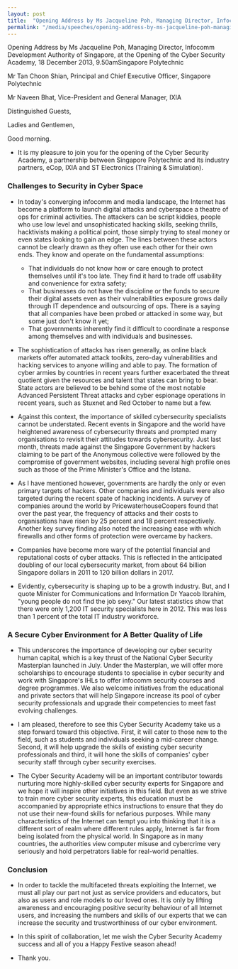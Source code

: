 ```yaml
---
layout: post
title:  "Opening Address by Ms Jacqueline Poh, Managing Director, Infocomm Development Authority of Singapore, at the Opening of the Cyber Security Academy"
permalink: "/media/speeches/opening-address-by-ms-jacqueline-poh-managing-director-infocomm-development-authority-of-singapore-at-the-opening-of-the-cyber-security-academy"
---
```


Opening Address by Ms Jacqueline Poh, Managing Director, Infocomm Development Authority of Singapore, at the Opening of the Cyber Security Academy, 18 December 2013, 9.50amSingapore Polytechnic

Mr Tan Choon Shian,
Principal and Chief Executive Officer, Singapore Polytechnic

Mr Naveen Bhat,
Vice-President and General Manager, IXIA

Distinguished Guests,

Ladies and Gentlemen,

Good morning.

* It is my pleasure to join you for the opening of the Cyber Security Academy, a partnership between Singapore Polytechnic and its industry partners, eCop, IXIA and ST Electronics (Training & Simulation).

### **Challenges to Security in Cyber Space**
* In today's converging infocomm and media landscape, the Internet has become a platform to launch digital attacks and cyberspace a theatre of ops for criminal activities. The attackers can be script kiddies, people who use low level and unsophisticated hacking skills, seeking thrills, hacktivists making a political point, those simply trying to steal money or even states looking to gain an edge. The lines between these actors cannot be clearly drawn as they often use each other for their own ends. They know and operate on the fundamental assumptions:
  * That individuals do not know how or care enough to protect themselves until it's too late. They find it hard to trade off usability and convenience for extra safety;
  * That businesses do not have the discipline or the funds to secure their digital assets even as their vulnerabilities exposure grows daily through IT dependence and outsourcing of ops. There is a saying that all companies have been probed or attacked in some way, but some just don't know it yet;
  * That governments inherently find it difficult to coordinate a response among themselves and with individuals and businesses.

* The sophistication of attacks has risen generally, as online black markets offer automated attack toolkits, zero-day vulnerabilities and hacking services to anyone willing and able to pay. The formation of cyber armies by countries in recent years further exacerbated the threat quotient given the resources and talent that states can bring to bear. State actors are believed to be behind some of the most notable Advanced Persistent Threat attacks and cyber espionage operations in recent years, such as Stuxnet and Red October to name but a few.

* Against this context, the importance of skilled cybersecurity specialists cannot be understated. Recent events in Singapore and the world have heightened awareness of cybersecurity threats and prompted many organisations to revisit their attitudes towards cybersecurity. Just last month, threats made against the Singapore Government by hackers claiming to be part of the Anonymous collective were followed by the compromise of government websites, including several high profile ones such as those of the Prime Minister's Office and the Istana.

* As I have mentioned however, governments are hardly the only or even primary targets of hackers. Other companies and individuals were also targeted during the recent spate of hacking incidents. A survey of companies around the world by PricewaterhouseCoopers found that over the past year, the frequency of attacks and their costs to organisations have risen by 25 percent and 18 percent respectively. Another key survey finding also noted the increasing ease with which firewalls and other forms of protection were overcame by hackers.

*  Companies have become more wary of the potential financial and reputational costs of cyber attacks. This is reflected in the anticipated doubling of our local cybersecurity market, from about 64 billion Singapore dollars in 2011 to 120 billion dollars in 2017.

*  Evidently, cybersecurity is shaping up to be a growth industry. But, and I quote Minister for Communications and Information Dr Yaacob Ibrahim, "young people do not find the job sexy." Our latest statistics show that there were only 1,200 IT security specialists here in 2012. This was less than 1 percent of the total IT industry workforce.

### **A Secure Cyber Environment for A Better Quality of Life**
*  This underscores the importance of developing our cyber security human capital, which is a key thrust of the National Cyber Security Masterplan launched in July. Under the Masterplan, we will offer more scholarships to encourage students to specialise in cyber security and work with Singapore's IHLs to offer infocomm security courses and degree programmes. We also welcome initiatives from the educational and private sectors that will help Singapore increase its pool of cyber security professionals and upgrade their competencies to meet fast evolving challenges.

*  I am pleased, therefore to see this Cyber Security Academy take us a step forward toward this objective. First, it will cater to those new to the field, such as students and individuals seeking a mid-career change. Second, it will help upgrade the skills of existing cyber security professionals and third, it will hone the skills of companies' cyber security staff through cyber security exercises.

*  The Cyber Security Academy will be an important contributor towards nurturing more highly-skilled cyber security experts for Singapore and we hope it will inspire other initiatives in this field. But even as we strive to train more cyber security experts, this education must be accompanied by appropriate ethics instructions to ensure that they do not use their new-found skills for nefarious purposes. While many characteristics of the Internet can tempt you into thinking that it is a different sort of realm where different rules apply, Internet is far from being isolated from the physical world. In Singapore as in many countries, the authorities view computer misuse and cybercrime very seriously and hold perpetrators liable for real-world penalties.

### **Conclusion**
*  In order to tackle the multifaceted threats exploiting the Internet, we must all play our part not just as service providers and educators, but also as users and role models to our loved ones. It is only by lifting awareness and encouraging positive security behaviour of all Internet users, and increasing the numbers and skills of our experts that we can increase the security and trustworthiness of our cyber environment.

*  In this spirit of collaboration, let me wish the Cyber Security Academy success and all of you a Happy Festive season ahead!

*  Thank you.
